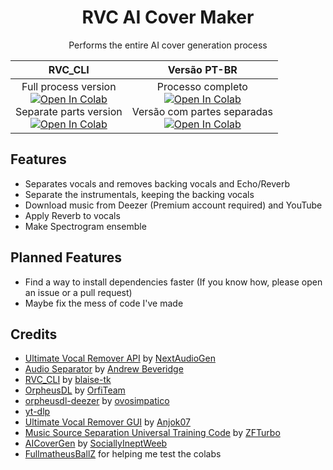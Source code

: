 <div align="center">
  
# RVC AI Cover Maker
Performs the entire AI cover generation process

| **RVC_CLI** | **Versão PT-BR** |
|:---:|:---:|
| Full process version <br> <a target="_blank" href="https://colab.research.google.com/github/ShiromiyaG/RVC-AI-Cover-Maker/blob/main/RVC_AI_Cover_Maker.ipynb"> <img src="https://colab.research.google.com/assets/colab-badge.svg" alt="Open In Colab"/> </a> <br> Separate parts version <br> <a target="_blank" href="https://colab.research.google.com/github/ShiromiyaG/RVC-AI-Cover-Maker/blob/main/RVC_AI_Cover_Maker_(separate_parts_version).ipynb"> <img src="https://colab.research.google.com/assets/colab-badge.svg" alt="Open In Colab"/> </a> | Processo completo <br> <a target="_blank" href="https://colab.research.google.com/github/ShiromiyaG/RVC-AI-Cover-Maker/blob/main/RVC_AI_Cover_Maker_(RVC_Project_version)_PT_BR.ipynb"> <img src="https://colab.research.google.com/assets/colab-badge.svg" alt="Open In Colab"/> </a> <br> Versão com partes separadas <br> <a target="_blank" href="https://colab.research.google.com/github/ShiromiyaG/RVC-AI-Cover-Maker/blob/main/RVC_AI_Cover_Maker_(RVC_Project_separate_parts_version)_PT_BR.ipynb"> <img src="https://colab.research.google.com/assets/colab-badge.svg" alt="Open In Colab"/> </a> |
</div>

## Features
- Separates vocals and removes backing vocals and Echo/Reverb
- Separate the instrumentals, keeping the backing vocals
- Download music from Deezer (Premium account required) and YouTube
- Apply Reverb to vocals
- Make Spectrogram ensemble

## Planned Features
- Find a way to install dependencies faster (If you know how, please open an issue or a pull request)
- Maybe fix the mess of code I've made

## Credits
- [Ultimate Vocal Remover API](https://github.com/NextAudioGen/ultimatevocalremover_api) by [NextAudioGen](https://github.com/NextAudioGen)
- [Audio Separator](https://github.com/karaokenerds/python-audio-separator) by [Andrew Beveridge](https://github.com/beveradb)
- [RVC_CLI](https://github.com/blaise-tk/RVC_CLI) by [blaise-tk](https://github.com/blaise-tk)
- [OrpheusDL](https://github.com/OrfiTeam/OrpheusDL) by [OrfiTeam](https://github.com/OrfiTeam)
- [orpheusdl-deezer](https://git.ovosimpatico.com/ovosimpatico/orpheusdl-deezer) by [ovosimpatico](https://git.ovosimpatico.com/ovosimpatico)
- [yt-dlp](https://github.com/yt-dlp/yt-dlp)
- [Ultimate Vocal Remover GUI](https://github.com/Anjok07/ultimatevocalremovergui) by [Anjok07](https://github.com/Anjok07)
- [Music Source Separation Universal Training Code](https://github.com/ZFTurbo/Music-Source-Separation-Training) by [ZFTurbo](https://github.com/ZFTurbo)
- [AICoverGen](https://github.com/SociallyIneptWeeb/AICoverGen) by [SociallyIneptWeeb](https://github.com/SociallyIneptWeeb)
- [FullmatheusBallZ](https://www.youtube.com/@FullmatheusBallZ) for helping me test the colabs
